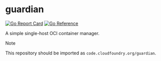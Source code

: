 # guardian

[![Go Report Card](https://goreportcard.com/badge/code.cloudfoundry.org/guardian)](https://goreportcard.com/report/code.cloudfoundry.org/guardian)
[![Go Reference](https://pkg.go.dev/badge/code.cloudfoundry.org/guardian.svg)](https://pkg.go.dev/code.cloudfoundry.org/guardian)

A simple single-host OCI container manager.

> [!NOTE]
>
> This repository should be imported as `code.cloudfoundry.org/guardian`.


